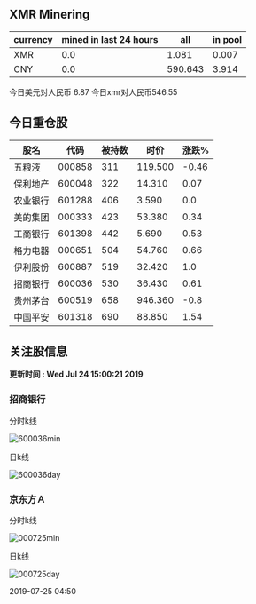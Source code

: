 ## XMR Minering

|currency|mined in last 24 hours|all|in pool|
|---|---|---|---|
|XMR|0.0|1.081|0.007|
|CNY|0.0|590.643|3.914|

今日美元对人民币 6.87	今日xmr对人民币546.55


## 今日重仓股 

|股名|代码|被持数|时价|涨跌%|
|---|---|---|---|---|
|五粮液|000858|311|119.500|-0.46|
|保利地产|600048|322|14.310|0.07|
|农业银行|601288|406|3.590|0.0|
|美的集团|000333|423|53.380|0.34|
|工商银行|601398|442|5.690|0.53|
|格力电器|000651|504|54.760|0.66|
|伊利股份|600887|519|32.420|1.0|
|招商银行|600036|530|36.430|0.61|
|贵州茅台|600519|658|946.360|-0.8|
|中国平安|601318|690|88.850|1.54|

## 关注股信息
**更新时间 : Wed Jul 24 15:00:21 2019**
### 招商银行 
分时k线

![600036min](http://image.sinajs.cn/newchart/min/n/sh600036.gif)

日k线

![600036day](http://image.sinajs.cn/newchart/daily/n/sh600036.gif)

### 京东方Ａ 
分时k线

![000725min](http://image.sinajs.cn/newchart/min/n/sz000725.gif)

日k线

![000725day](http://image.sinajs.cn/newchart/daily/n/sz000725.gif)

2019-07-25 04:50
